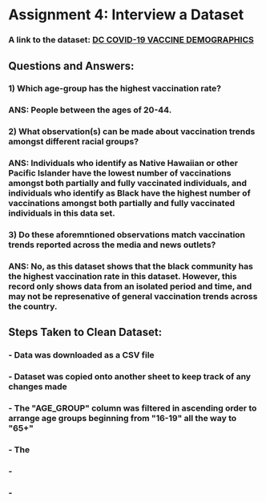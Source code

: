# __Assignment 4: Interview a Dataset__

### A link to the dataset: [DC COVID-19 VACCINE DEMOGRAPHICS](https://opendata.dc.gov/datasets/dc-covid-19-vaccine-demographics/explore)

## Questions and Answers:

### 1) Which age-group has the highest vaccination rate?
### ANS: People between the ages of 20-44. 

### 2) What observation(s) can be made about vaccination trends amongst different racial groups?
### ANS: Individuals who identify as Native Hawaiian or other Pacific Islander have the lowest number of vaccinations amongst both partially and fully vaccinated individuals, and individuals who identify as Black have the highest number of vaccinations amongst both partially and fully vaccinated individuals in this data set.

### 3) Do these aforemntioned observations match vaccination trends reported across the media and news outlets?
### ANS: No, as this dataset shows that the black community has the highest vaccination rate in this dataset. However, this record only shows data from an isolated period and time, and may not be represenative of general vaccination trends across the country.

## Steps Taken to Clean Dataset:

### - Data was downloaded as a CSV file
### - Dataset was copied onto another sheet to keep track of any changes made
### - The "AGE_GROUP" column was filtered in ascending order to arrange age groups beginning from "16-19" all the way to "65+"
### - The 
### -
### -


